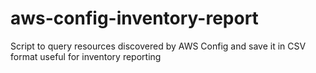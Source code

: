 # aws-config-inventory-report
Script to query resources discovered by AWS Config and save it in CSV format useful for inventory reporting
